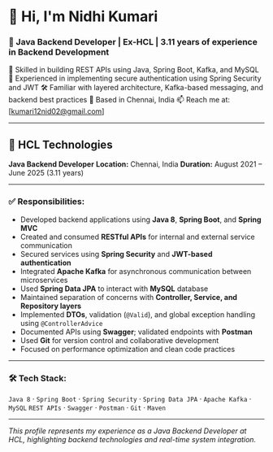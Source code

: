 # 👋 Hi, I'm Nidhi Kumari

### 💼 Java Backend Developer | Ex-HCL | 3.11 years of experience in Backend Development

🔧 Skilled in building REST APIs using Java, Spring Boot, Kafka, and MySQL
🔐 Experienced in implementing secure authentication using Spring Security and JWT
🛠️ Familiar with layered architecture, Kafka-based messaging, and backend best practices
📍 Based in Chennai, India
📫 Reach me at: [kumari12nid02@gmail.com]

---

## 🏢 HCL Technologies

**Java Backend Developer**
**Location:** Chennai, India
**Duration:** August 2021 – June 2025 (3.11 years)

---

### ✅ Responsibilities:

* Developed backend applications using **Java 8**, **Spring Boot**, and **Spring MVC**
* Created and consumed **RESTful APIs** for internal and external service communication
* Secured services using **Spring Security** and **JWT-based authentication**
* Integrated **Apache Kafka** for asynchronous communication between microservices
* Used **Spring Data JPA** to interact with **MySQL** database
* Maintained separation of concerns with **Controller, Service, and Repository layers**
* Implemented **DTOs**, validation (`@Valid`), and global exception handling using `@ControllerAdvice`
* Documented APIs using **Swagger**; validated endpoints with **Postman**
* Used **Git** for version control and collaborative development
* Focused on performance optimization and clean code practices

---

### 🛠️ Tech Stack:

`Java 8` · `Spring Boot` · `Spring Security` · `Spring Data JPA` · `Apache Kafka` · `MySQL`
`REST APIs` · `Swagger` · `Postman` · `Git` · `Maven`

---

*This profile represents my experience as a Java Backend Developer at HCL, highlighting backend technologies and real-time system integration.*
